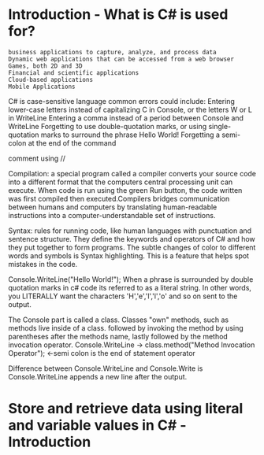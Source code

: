 # Introduction - What is C# is used for?
    business applications to capture, analyze, and process data
    Dynamic web applications that can be accessed from a web browser
    Games, both 2D and 3D
    Financial and scientific applications
    Cloud-based applications
    Mobile Applications

C# is case-sensitive language
common errors could include:
    Entering lower-case letters instead of capitalizing C in Console, or the letters W or L in WriteLine
    Entering a comma instead of a period between Console and WriteLine
    Forgetting to use double-quotation marks, or using single-quotation marks to surround the phrase Hello World!
    Forgetting a semi-colon at the end of the command

comment using //

Compilation: a special program called a compiler converts your source code into a different format that the computers central processing unit can execute. When code is run using the green Run button, the code written was first compiled then executed.Compilers bridges communication between humans and computers by translating human-readable instructions into a computer-understandable set of instructions.

Syntax: rules for running code, like human languages with punctuation and sentence structure. They define the keywords and operators of C# and how they put together to form programs. The subtle changes of color to different words and symbols is Syntax highlighting. This is a feature that helps spot mistakes in the code. 

Console.WriteLine("Hello World!");
When a phrase is surrounded by double quotation marks in c# code its referred to as a literal string. In other words, you LITERALLY want the characters 'H','e','l','l','o' and so on sent to the output.

The Console part is called a class. Classes "own" methods, such as methods live inside of a class. followed by invoking the method by using parentheses after the methods name, lastly followed by the method invocation operator.
Console.WriteLine -> class.method("Method Invocation Operator"); <-semi colon is the end of statement operator

Difference between Console.WriteLine and Console.Write is Console.WriteLine appends a new line after the output.

# Store and retrieve data using literal and variable values in C# - Introduction


